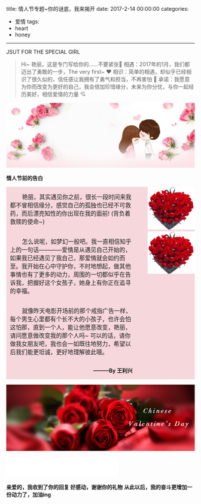 title: 情人节专题~你的谜底，我来揭开
date: 2017-2-14 00:00:00
categories:
- 爱情
tags:
- heart
- honey
---
JSUT FOR THE SPECIAL GIRL
<!-- more -->
<style type="text/css">
.show-heart{
    background-color: rgba(235, 159, 171, 0.4);
}
.show-heart .sign {
    text-align: right;
    font-weight: bold;
    width: 65%;
    float: left;
    padding-left:2%;
}
.show-heart .text{
    display: inline-block;
    text-indent:32px;
    font-size: 1.1em;
    width: 65%;
    float: left;
    padding-left:2%;
}
.show-heart .img-right{
    display: inline-block;
    float: right;
    width: 25%;
    margin: 0;
}
.show-heart::after{
    display: table;
    content: '';
    clear: both;
}
</style>


> Hi~ 艳丽，这是专门写给你的……不要紧张:rose:
> 相遇：2017年的1月，我们都迈出了勇敢的一步，The very first~ :heart:
> 相识：简单的相遇，却似乎已经相识了很久似的，信任感让我拥有了勇气和担当，不再害怕 :revolving_hearts:
> 承诺：我愿意为你而改变为更好的自己，我会倍加珍惜缘分，未来为你分忧，与你一起经历美好，相信爱情的力量 :cupid:

![Banner](For-My-Lover/timg.jpg)

**情人节前的告白**

<div class="show-heart">
<p class="text">艳丽，其实遇见你之前，很长一段时间来我都不曾相信缘分，感觉自己的孤独也已经不可救药，而后漂亮知性的你出现在我的面前! (背负着救赎的使命~)</p>
<p class="img-right">
    <img src="./For-My-Lover/rose.gif">
</p>
<p class="text">怎么说呢，如梦幻一般吧。我一直相信知乎上的一句话————爱情是从遇见自己开始的，如果我已经遇见了我自己，那爱情就会如约而至。我开始在心中守护你，不时地想起，做其他事情也有了更多的动力，周围的一切都似乎在告诉我，把握好这个女孩子，她身上有你正在追寻的幸福。</p>
<p class="img-right">
    <img src="./For-My-Lover/rose.gif">
</p>
<p class="text">就像昨天电影开场前的那个戒指广告一样，每个男生心里都有个长不大的小孩子，也许会怕这怕那，直到一个人，能让他愿意改变，艳丽，请问愿意做改变我的那个人吗~ 可以的话，请你做我女朋友吧，我也会一如既往地努力，希望以后我们能更坦诚，更好地理解彼此哦。</p>
<p class="sign"><span>———</span>By 王利兴</p>
</div>


![](For-My-Lover/rose.jpg)

<iframe frameborder="no" border="0" marginwidth="0" marginheight="0" width=298 height=52 src="//music.163.com/outchain/player?type=2&id=287035&auto=1&height=32"></iframe>

**亲爱的，我收到了你的回复 好感动，谢谢你的礼物**
**从此以后，我的奋斗更增加一份动力了，加油ing**